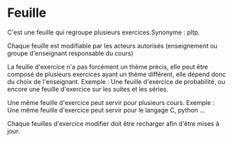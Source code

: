 #  Feuille

C'est une feuille qui regroupe plusieurs exercices.Synonyme : pltp.

Chaque feuille est modifiable par les acteurs autorisés (enseignement ou groupe d'enseignant responsable du cours)

La feuille d'exercice n'a pas forcément un thème précis, elle peut être composé de plusieurs exercices ayant un thème différent, elle dépend donc du choix de l'enseignant.
Exemple : Une feuille d'exercice de probabilité, ou encore une feuille d'exercice sur les suites et les séries.

Une même feuille d'exercice peut servir pour plusieurs cours.
Exemple : Une même feuille d'exercice peut servir pour le langage C, python ...

Chaque feuilles d'exercice modifier doit être recharger afin d'être mises à jour.
